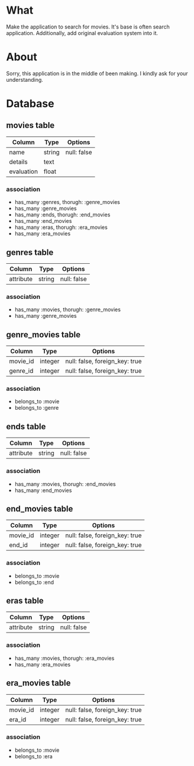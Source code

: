# What
Make the application to search for movies. It's base is often search application. Additionally, add original evaluation system into it.

# About
Sorry, this application is in the middle of been making. I kindly ask for your understanding.

# Database
## movies table
|Column|Type|Options|
|------|----|-------|
|name|string|null: false|
|details|text||
|evaluation|float||
### association
- has_many :genres, thorugh: :genre_movies
- has_many :genre_movies
- has_many :ends, thorugh: :end_movies
- has_many :end_movies
- has_many :eras, thorugh: :era_movies
- has_many :era_movies


## genres table
|Column|Type|Options|
|------|----|-------|
|attribute|string|null: false|
### association
- has_many :movies, thorugh: :genre_movies
- has_many :genre_movies

## genre_movies table
|Column|Type|Options|
|------|----|-------|
|movie_id|integer|null: false, foreign_key: true|
|genre_id|integer|null: false, foreign_key: true|
### association
- belongs_to :movie
- belongs_to :genre


## ends table
|Column|Type|Options|
|------|----|-------|
|attribute|string|null: false|
### association
- has_many :movies, thorugh: :end_movies
- has_many :end_movies

## end_movies table
|Column|Type|Options|
|------|----|-------|
|movie_id|integer|null: false, foreign_key: true|
|end_id|integer|null: false, foreign_key: true|
### association
- belongs_to :movie
- belongs_to :end


## eras table
|Column|Type|Options|
|------|----|-------|
|attribute|string|null: false|
### association
- has_many :movies, thorugh: :era_movies
- has_many :era_movies

## era_movies table
|Column|Type|Options|
|------|----|-------|
|movie_id|integer|null: false, foreign_key: true|
|era_id|integer|null: false, foreign_key: true|
### association
- belongs_to :movie
- belongs_to :era
